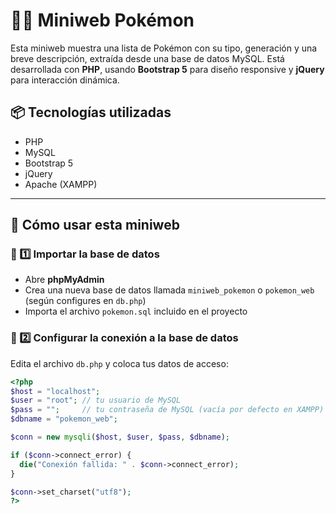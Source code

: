 # 🐱‍🏍 Miniweb Pokémon

Esta miniweb muestra una lista de Pokémon con su tipo, generación y una breve descripción, extraída desde una base de datos MySQL. Está desarrollada con **PHP**, usando **Bootstrap 5** para diseño responsive y **jQuery** para interacción dinámica.

## 📦 Tecnologías utilizadas

- PHP
- MySQL
- Bootstrap 5
- jQuery
- Apache (XAMPP)

---

## 📖 Cómo usar esta miniweb

### 📌 1️⃣ Importar la base de datos

- Abre **phpMyAdmin**
- Crea una nueva base de datos llamada `miniweb_pokemon` o `pokemon_web` (según configures en `db.php`)
- Importa el archivo `pokemon.sql` incluido en el proyecto

### 📌 2️⃣ Configurar la conexión a la base de datos

Edita el archivo `db.php` y coloca tus datos de acceso:

```php
<?php
$host = "localhost";
$user = "root"; // tu usuario de MySQL
$pass = "";     // tu contraseña de MySQL (vacía por defecto en XAMPP)
$dbname = "pokemon_web";

$conn = new mysqli($host, $user, $pass, $dbname);

if ($conn->connect_error) {
  die("Conexión fallida: " . $conn->connect_error);
}

$conn->set_charset("utf8");
?>
